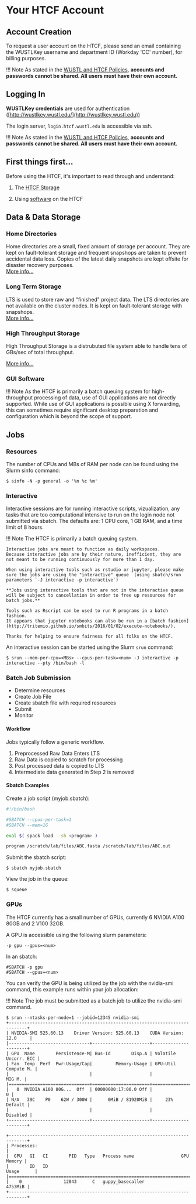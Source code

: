 # Your HTCF Account

## Account Creation

To request a user account on the HTCF, please send an email containing the WUSTLKey username and department ID (Workday 'CC' number), for billing purposes.

!!! Note
    As stated in the [WUSTL and HTCF Policies](../policies.md#account-usage), **accounts and passwords cannot be shared. All users must have their own account.**

## Logging In

**WUSTLKey credentials** are used for authentication ([http://wustlkey.wustl.edu/](http://wustlkey.wustl.edu))

The login server, `login.htcf.wustl.edu` is accessible via ssh.  

!!! Note
    As stated in the [WUSTL and HTCF Policies](../policies.md#account-usage), **accounts and passwords cannot be shared. All users must have their own account.**

## First things first...

Before using the HTCF, it's important to read through and understand:

1. The [HTCF Storage](../storage/index.md)

2. Using [software](../software.md) on the HTCF

## Data & Data Storage

### Home Directories
Home directories are a small, fixed amount of storage per account.  They are kept on fault-tolerant storage and frequent snapshops are taken to prevent accidental data loss.  Copies of the latest daily snapshots are kept offsite for disaster recovery purposes.  
[More info...](../storage/index.md#hds)

### Long Term Storage
LTS is used to store raw and "finished" project data.  The LTS directories are not available on the cluster nodes.  It is kept on fault-tolerant storage with snapshops.  
[More info...](../storage/index.md#lts)

### High Throughput Storage
High Throughput Storage is a distrubuted file system able to handle tens of GBs/sec of total throughput.

[More info...](../storage/index.md#hts)


### GUI Software

!!! Note
    As the HTCF is primarily a batch queuing system for high-throughput processing of data, use of GUI applications are not directly supported.  While use of GUI applications is possible using X forwarding, this can sometimes require significant desktop preparation and configuration which is beyond the scope of support.


## Jobs

### Resources

The number of CPUs and MBs of RAM per node can be found using the Slurm sinfo command:

    $ sinfo -N -p general -o '%n %c %m'

### Interactive 

Interactive sessions are for running interactive scripts, vizualization, any tasks that are too computational intensive to run on the login node not submitted via sbatch.  The defaults are: 1 CPU core, 1 GB RAM, and a time limit of 8 hours.

!!! Note
    The HTCF is primarily a batch queuing system.

    Interactive jobs are meant to function as daily workspaces.
    Because interactive jobs are by their nature, inefficient, they are not meant to be running continuously for more than 1 day.

    When using interactive tools such as rstudio or jupyter, please make sure the jobs are using the "interactive" queue  (using sbatch/srun parameters `-J interactive -p interactive`)

    **Jobs using interactive tools that are not in the interactive queue will be subject to cancellation in order to free up resources for batch jobs.**

    Tools such as Rscript can be used to run R programs in a batch fashion.
    It appears that jupyter notebooks can also be run in a [batch fashion](http://tritemio.github.io/smbits/2016/01/02/execute-notebooks/).

    Thanks for helping to ensure fairness for all folks on the HTCF.

An interactive session can be started using the Slurm `srun` command:

    $ srun --mem-per-cpu=<MBs> --cpus-per-task=<num> -J interactive -p interactive --pty /bin/bash -l

### Batch Job Submission

 * Determine resources
 * Create Job File
 * Create sbatch file with required resources
 * Submit
 * Monitor

#### Workflow

Jobs typically follow a generic workflow.

 1. Preprocessed Raw Data Enters LTS
 2. Raw Data is copied to scratch for processing
 3. Post processed data is copied to LTS
 4. Intermediate data generated in Step 2 is removed

#### Sbatch Examples

Create a job script (myjob.sbatch):
~~~~bash
#!/bin/bash

#SBATCH --cpus-per-task=1
#SBATCH --mem=1G

eval $( spack load --sh <program> )

program /scratch/lab/files/ABC.fasta /scratch/lab/files/ABC.out
~~~~

Submit the sbatch script:

    $ sbatch myjob.sbatch

View the job in the queue:

    $ squeue

### GPUs

The HTCF currently has a small number of GPUs, currently 6 NVIDIA A100 80GB and 2 V100 32GB.

A GPU is accessible using the following slurm parameters:

    -p gpu --gpus=<num>

In an sbatch:

~~~~{.language-bash}
#SBATCH -p gpu
#SBATCH --gpus=<num>
~~~~

You can verify the GPU is being utilized by the job with the nvidia-smi command, this example runs within your job allocation:

!!! Note
The job must be submitted as a batch job to utilize the nvidia-smi command. 

~~~~{.language-bash}
$ srun --ntasks-per-node=1 --jobid=12345 nvidia-smi
+-----------------------------------------------------------------------------+
| NVIDIA-SMI 525.60.13    Driver Version: 525.60.13    CUDA Version: 12.0     |
|-------------------------------+----------------------+----------------------+
| GPU  Name        Persistence-M| Bus-Id        Disp.A | Volatile Uncorr. ECC |
| Fan  Temp  Perf  Pwr:Usage/Cap|         Memory-Usage | GPU-Util  Compute M. |
|                               |                      |               MIG M. |
|===============================+======================+======================|
|   0  NVIDIA A100 80G...  Off  | 00000000:17:00.0 Off |                    0 |
| N/A   39C    P0    62W / 300W |      0MiB / 81920MiB |     23%      Default |
|                               |                      |             Disabled |
+-------------------------------+----------------------+----------------------+

+-----------------------------------------------------------------------------+
| Processes:                                                                  |
|  GPU   GI   CI        PID   Type   Process name                  GPU Memory |
|        ID   ID                                                   Usage      |
|=============================================================================|
|    0                12043      C   guppy_basecaller                 4753MiB |
+-----------------------------------------------------------------------------+
~~~~
